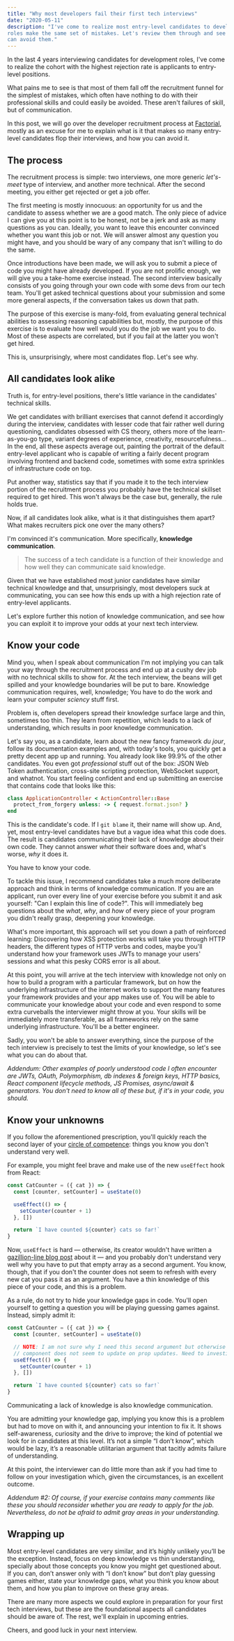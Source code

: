 ```yaml
---
title: "Why most developers fail their first tech interviews"
date: "2020-05-11"
description: "I've come to realize most entry-level candidates to development
roles make the same set of mistakes. Let's review them through and see how you
can avoid them."
---
```


In the last 4 years interviewing candidates for development roles, I've come to
realize the cohort with the highest rejection rate is applicants to entry-level
positions.

What pains me to see is that most of them fall off the recruitment funnel for
the simplest of mistakes, which often have nothing to do with their professional
skills and could easily be avoided. These aren't failures of skill, but of
communication.

In this post, we will go over the developer recruitment process at
[Factorial](https://factorialhr.com), mostly as an excuse for me to explain what
is it that makes so many entry-level candidates flop their interviews, and how
you can avoid it.

## The process

The recruitment process is simple: two interviews, one more generic _let's-meet_
type of interview, and another more technical. After the second meeting, you
either get rejected or get a job offer.

The first meeting is mostly innocuous: an opportunity for us and the candidate
to assess whether we are a good match. The only piece of advice I can give you
at this point is to be honest, not be a jerk and ask as many questions as you
can. Ideally, you want to leave this encounter convinced whether you want this
job or not. We will answer almost any question you might have, and you should be
wary of any company that isn't willing to do the same.

Once introductions have been made, we will ask you to submit a piece of code you
might have already developed. If you are not prolific enough, we will give you a
take-home exercise instead. The second interview basically consists of you going
through your own code with some devs from our tech team. You'll get asked
technical questions about your submission and some more general aspects, if the
conversation takes us down that path.

The purpose of this exercise is many-fold, from evaluating general technical
abilities to assessing reasoning capabilities but, mostly, the purpose of this
exercise is to evaluate how well would you do the job we want you to do.  Most
of these aspects are correlated, but if you fail at the latter you won't get
hired.

This is, unsurprisingly, where most candidates flop. Let's see why.

## All candidates look alike

Truth is, for entry-level positions, there's little variance in the candidates'
technical skills.

We get candidates with brilliant exercises that cannot defend it accordingly
during the interview, candidates with lesser code that fair rather well during
questioning, candidates obsessed with CS theory, others more of the
learn-as-you-go type, variant degrees of experience, creativity,
resourcefulness... In the end, all these aspects average out, painting the
portrait of the default entry-level applicant who is capable of writing a fairly
decent program involving frontend and backend code, sometimes with some extra
sprinkles of infrastructure code on top.

Put another way, statistics say that if you made it to the tech interview portion
of the recruitment process you probably have the technical skillset required to get
hired. This won't always be the case but, generally, the rule holds true.

Now, if all candidates look alike, what is it that distinguishes them apart? What
makes recruiters pick one over the many others?

I'm convinced it's communication. More specifically, **knowledge communication**.

> The success of a tech candidate is a function of their knowledge and how well
they can communicate said knowledge.

Given that we have established most junior candidates have similar technical
knowledge and that, unsurprisingly, most developers suck at communicating, you
can see how this ends up with a high rejection rate of entry-level applicants.

Let's explore further this notion of knowledge communication, and see how you can
exploit it to improve your odds at your next tech interview.

## Know your code

Mind you, when I speak about communication I'm not implying you can talk your
way through the recruitment process and end up at a cushy dev job with no
technical skills to show for. At the tech interview, the beans will get spilled
and your knowledge boundaries will be put to bare. Knowledge communication
requires, well, knowledge; You have to do the work and learn your computer
_sciency_ stuff first.

Problem is, often developers spread their knowledge surface large and thin,
sometimes too thin. They learn from repetition, which leads to a lack of
understanding, which results in poor knowledge communication.

Let's say you, as a candidate, learn about the new fancy framework _du jour_,
follow its documentation examples and, with today's tools, you quickly get a
pretty decent app up and running. You already look like 99.9% of the other
candidates. You even got _professional_ stuff out of the box: JSON Web Token
authentication, cross-site scripting protection, WebSocket support, and whatnot.
You start feeling confident and end up submitting an exercise that contains code
that looks like this:

```ruby
class ApplicationController < ActionController::Base
  protect_from_forgery unless: -> { request.format.json? }
end
```

This is the candidate's code. If I `git blame` it, their name will show up. And,
yet, most entry-level candidates have but a vague idea what this code does.
The result is candidates communicating their lack of knowledge about their own
code. They cannot answer _what_ their software does and, what's worse, _why_ it
does it.

You have to know your code.

To tackle this issue, I recommend candidates take a much more deliberate
approach and think in terms of knowledge communication. If you are an applicant,
run over every line of your exercise before you submit it and ask yourself: "Can
I explain this line of code?". This will immediately beg questions about the
_what_, _why_, and _how_ of every piece of your program you didn't really grasp,
deepening your knowledge.

What's more important, this approach will set you down a path of reinforced
learning: Discovering how XSS protection works will take you through HTTP
headers, the different types of HTTP verbs and codes, maybe you'll understand
how your framework uses JWTs to manage your users' sessions and what this pesky
CORS error is all about.

At this point, you will arrive at the tech interview with knowledge not only on
how to build a program with a particular framework, but on how the underlying
infrastructure of the internet works to support the many features your framework
provides and your app makes use of. You will be able to communicate your
knowledge about your code and even respond to some extra curveballs the
interviewer might throw at you. Your skills will be immediately more
transferable, as all frameworks rely on the same underlying infrastructure.
You'll be a better engineer.

Sadly, you won't be able to answer everything, since the purpose of the tech
interview is precisely to test the limits of your knowledge, so let's see what
you can do about that.

_Addendum: Other examples of poorly understood code I often encounter are JWTs,
OAuth, Polymorphism, db indexes & foreign keys, HTTP basics, React component
lifecycle methods, JS Promises, async/await & generators. You don't need to know
all of these but, if it's in your code, you should._

## Know your unknowns

If you follow the aforementioned prescription, you'll quickly reach the second
layer of your [circle of
competence](https://fs.blog/2013/12/circle-of-competence/): things you know you
don't understand very well.

For example, you might feel brave and make use of the new `useEffect` hook from
React:

```javascript
const CatCounter = ({ cat }) => {
  const [counter, setCounter] = useState(0)

  useEffect(() => {
    setCounter(counter + 1)
  }, [])

  return `I have counted ${counter} cats so far!`
}
```

Now, `useEffect` is hard — otherwise, its creator wouldn't have written a
[gazillion-line blog post](https://overreacted.io/a-complete-guide-to-useeffect/)
about it — and you probably don't understand very well why you have to put that
empty array as a second argument. You know, though, that if you don't the
counter does not seem to refresh with every new cat you pass it as an argument.
You have a thin knowledge of this piece of your code, and this is a problem.

As a rule, do not try to hide your knowledge gaps in code. You'll open
yourself to getting a question you will be playing guessing games against.
Instead, simply admit it:

```javascript
const CatCounter = ({ cat }) => {
  const [counter, setCounter] = useState(0)

  // NOTE: I am not sure why I need this second argument but otherwise the
  // component does not seem to update on prop updates. Need to investigate.
  useEffect(() => {
    setCounter(counter + 1)
  }, [])

  return `I have counted ${counter} cats so far!`
}

```

Communicating a lack of knowledge is also knowledge communication.

You are admitting your knowledge gap, implying you know this is a problem but
had to move on with it, and announcing your intention to fix it. It shows
self-awareness, curiosity and the drive to improve; the kind of potential we
look for in candidates at this level. It’s not a simple “I don’t know”, which
would be lazy, it’s a reasonable utilitarian argument that tacitly admits
failure of understanding.

At this point, the interviewer can do little more than ask if you had time to
follow on your investigation which, given the circumstances, is an excellent
outcome.

_Addendum #2: Of course, if your exercise contains many comments like these you
should reconsider whether you are ready to apply for the job. Nevertheless, do
not be afraid to admit gray areas in your understanding._

## Wrapping up

Most entry-level candidates are very similar, and it’s highly unlikely you’ll be
the exception. Instead, focus on deep knowledge vs thin understanding, specially
about those concepts you know you might get questioned about. If you can, don’t
answer only with “I don’t know” but don’t play guessing games either, state your
knowledge gaps, what you think you know about them, and how you plan to improve
on these gray areas.

There are many more aspects we could explore in preparation for your first tech
interviews, but these are the foundational aspects all candidates should be aware
of. The rest, we'll explain in upcoming entries.

Cheers, and good luck in your next interview.
